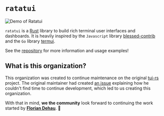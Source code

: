 # `ratatui`

![Demo of Ratatui](https://github.com/tui-rs-revival/ratatui/assets/24392180/93ab0e38-93e0-4ae0-a31b-91ae6c393185)

`ratatui` is a [Rust](https://www.rust-lang.org) library to build rich terminal
user interfaces and dashboards. It is heavily inspired by the `Javascript`
library [blessed-contrib](https://github.com/yaronn/blessed-contrib) and the
`Go` library [termui](https://github.com/gizak/termui).

See the [repository](https://github.com/tui-rs-revival/ratatui) for more information and usage examples!

## What is this organization?

This organization was created to continue maintenance on the original [tui-rs](https://github.com/fdehau/tui-rs) project. The original maintainer had created [an issue](https://github.com/fdehau/tui-rs/issues/654) explaining how he couldn't find time to continue development, which led to us creating this organization.

With that in mind, **we the community** look forward to continuing the work started by [**Florian Dehau**](https://github.com/fdehau). 🚀
